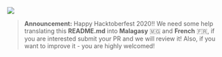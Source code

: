 <img height=auto width=auto src="https://github.com/Mahalinoro/Hackotberfest-PyladiesTNR-2020/blob/main/public/main.png">

> **Announcement:** Happy Hacktoberfest 2020!! We need some help translating this **README.md** into **Malagasy** :madagascar: and **French** :fr:, if you are interested submit your PR and we will review it! Also, if you want to improve it - you are highly welcomed!
